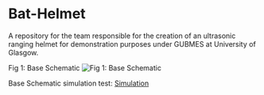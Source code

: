 # Bat-Helmet
A repository for the team responsible for the creation of an ultrasonic ranging helmet for demonstration purposes under GUBMES at University of Glasgow.

Fig 1: Base Schematic
![Fig 1: Base Schematic](https://github.com/vamsi-karnam/Bat-Helmet/assets/123312301/8e800c61-a65d-42ca-97ca-db3cab362f8d)

Base Schematic simulation test: [Simulation](https://github.com/vamsi-karnam/Bat-Helmet/assets/123312301/96f95471-6988-4639-b393-a52e6acf2961)
